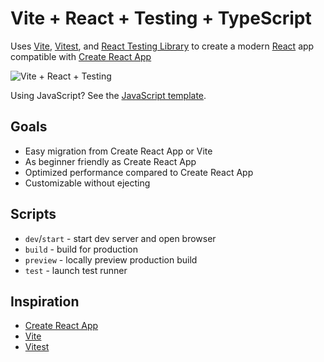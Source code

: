 # Vite + React + Testing + TypeScript

Uses [Vite](https://vitejs.dev/), [Vitest](https://vitest.dev/), and [React Testing Library](https://github.com/testing-library/react-testing-library) to create a modern [React](https://reactjs.org/) app compatible with [Create React App](https://create-react-app.dev/)

![Vite + React + Testing](https://user-images.githubusercontent.com/927220/179299319-6357c886-d220-4cfd-beff-f3ffbbf9ee89.png)

Using JavaScript? See the [JavaScript template](https://github.com/nickmccurdy/vite-react-testing).

## Goals

- Easy migration from Create React App or Vite
- As beginner friendly as Create React App
- Optimized performance compared to Create React App
- Customizable without ejecting

## Scripts

- `dev`/`start` - start dev server and open browser
- `build` - build for production
- `preview` - locally preview production build
- `test` - launch test runner

## Inspiration

- [Create React App](https://github.com/facebook/create-react-app/tree/main/packages/cra-template)
- [Vite](https://github.com/vitejs/vite/tree/main/packages/create-vite/template-react)
- [Vitest](https://github.com/vitest-dev/vitest/tree/main/examples/react-testing-lib)
